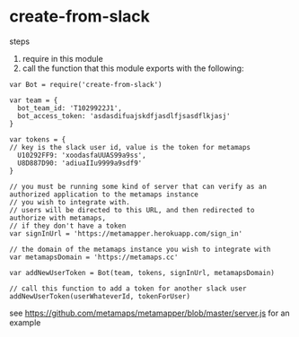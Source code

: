 # create-from-slack

steps

1. require in this module
2. call the function that this module exports with the following:

```
var Bot = require('create-from-slack')

var team = {
  bot_team_id: 'T1029922J1',
  bot_access_token: 'asdasdifuajskdfjasdlfjsasdflkjasj'
}

var tokens = {
// key is the slack user id, value is the token for metamaps
  U10292FF9: 'xoodasfaUUAS99a9ss',
  U8D887D90: 'adiuaIIu9999a9sdf9'
}

// you must be running some kind of server that can verify as an authorized application to the metamaps instance
// you wish to integrate with.
// users will be directed to this URL, and then redirected to authorize with metamaps,
// if they don't have a token
var signInUrl = 'https://metamapper.herokuapp.com/sign_in'

// the domain of the metamaps instance you wish to integrate with
var metamapsDomain = 'https://metamaps.cc'

var addNewUserToken = Bot(team, tokens, signInUrl, metamapsDomain)

// call this function to add a token for another slack user
addNewUserToken(userWhateverId, tokenForUser)
```

see https://github.com/metamaps/metamapper/blob/master/server.js for an example
